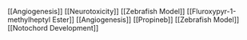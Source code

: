 [[Angiogenesis]]
[[Neurotoxicity]]
[[Zebrafish Model]]
[[Fluroxypyr-1-methylheptyl Ester]]
[[Angiogenesis]]
[[Propineb]]
[[Zebrafish Model]]
[[Notochord Development]]
